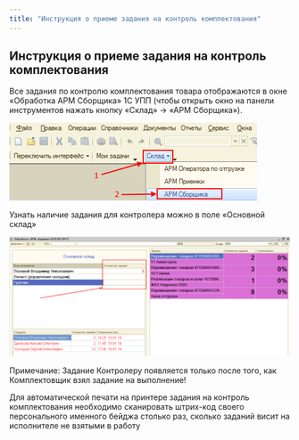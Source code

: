 ```yaml
---
title: "Инструкция о приеме задания на контроль комплектования"
---
```


## Инструкция о приеме задания на контроль комплектования

Все задания по контролю комплектования товара отображаются в окне «Обработка АРМ Сборщика» 1С УПП (чтобы открыть окно на панели инструментов нажать кнопку «Склад» -> «АРМ Сборщика»).

![](KBO/_attach/lu224723662hj_tmp_9c97e841c09e8fde.png)

Узнать наличие задания для контролера можно в поле «Основной склад»

![](KBO/_attach/lu224723662hj_tmp_bb2e65d738b676a7.png)

Примечание: Задание Контролеру появляется только после того, как Комплектовщик взял задание на выполнение!

Для автоматической печати на принтере задания на контроль комплектования необходимо сканировать штрих-код своего персонального именного бейджа столько раз, сколько заданий висит на исполнителе не взятыми в работу